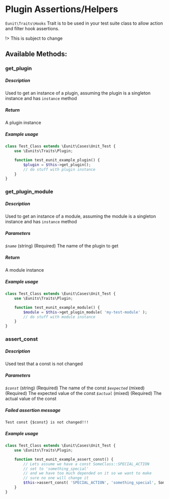 # Plugin Assertions/Helpers

`Eunit\Traits\Hooks` Trait is to be used in your test suite class to allow action and filter hook assertions.

!> This is subject to change


## Available Methods:
### get_plugin
##### Description
Used to get an instance of a plugin, assuming the plugin is a singleton instance and has `instance` method
##### Return
A plugin instance
##### Example usage
```php
class Test_Class extends \Eunit\Cases\Unit_Test {
    use \Eunits\Traits\Plugin;

    function test_eunit_example_plugin() {
        $plugin = $this->get_plugin();
        // do stuff with plugin instance
    }
}
```

### get_plugin_module
##### Description
Used to get an instance of a module, assuming the module is a singleton instance and has `instance` method
##### Parameters
*`$name`*
(string) (Required) The name of the plugin to get
##### Return
A module instance
##### Example usage
```php
class Test_Class extends \Eunit\Cases\Unit_Test {
    use \Eunits\Traits\Plugin;

    function test_eunit_example_module() {
        $module = $this->get_plugin_module( 'my-test-module' );
        // do stuff with module instance
    }
}
```

### assert_const
##### Description
Used test that a const is not changed
##### Parameters
*`$const`*
(string) (Required) The name of the const
*`$expected`*
(mixed) (Required) The expected value of the const
*`$actual`*
(mixed) (Required) The actual value of the const
##### Failed assertion message
```
Test const {$const} is not changed!!!
```
##### Example usage
```php
class Test_Class extends \Eunit\Cases\Unit_Test {
    use \Eunits\Traits\Plugin;

    function test_eunit_example_assert_const() {
        // Lets assume we have a const SomeClass::SPECIAL_ACTION
        // set to 'something_special'
        // and we have too much depended on it so we want to make
        // sure no one will change it
        $this->assert_const( 'SPECIAL_ACTION', 'something_special', SomeClass::SPECIAL_ACTION );
    }
}
```
